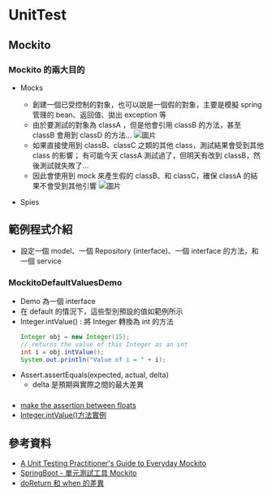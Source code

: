 # UnitTest

## Mockito 
### Mockito 的兩大目的
- Mocks
  - 創建一個已受控制的對象，也可以說是一個假的對象，主要是模擬 spring 管理的 bean、返回值、拋出 exception 等
  - 由於要測試的對象為 classA ，但是他會引用 classB 的方法，甚至 classB 會用到 classD 的方法...
    ![圖片](https://kucw.github.io/images/blog/unittest_mock1.png)
  - 如果直接使用到 classB、classC 之類的其他 class，測試結果會受到其他 class 的影響；
    有可能今天 classA 測試過了，但明天有改到 classB，然後測試就失敗了...
  - 因此會使用到 mock 來產生假的 classB、和 classC，確保 classA 的結果不會受到其他引響
    ![圖片](https://kucw.github.io/images/blog/unittest_mock2.png)
  
- Spies

## 範例程式介紹
- 設定一個 model、一個 Repository (interface)、一個 interface 的方法，和一個 service

### MockitoDefaultValuesDemo
- Demo 為一個 interface
- 在 default 的情況下，這些型別預設的值如範例所示
- Integer.intValue() : 將 Integer 轉換為 int 的方法
  ```java
  Integer obj = new Integer(15);
  // returns the value of this Integer as an int
  int i = obj.intValue();
  System.out.println("Value of i = " + i);
  ```
- Assert.assertEquals(expected, actual, delta)
  - delta 是預期與實際之間的最大差異
  
### 


- [make the assertion between floats](https://stackoverflow.com/questions/7554281/junit-assertions-make-the-assertion-between-floats)
- [Integer.intValue()方法實例](http://tw.gitbook.net/java/lang/integer_intvalue.html)




## 參考資料
- [A Unit Testing Practitioner's Guide to Everyday Mockito](https://www.toptal.com/java/a-guide-to-everyday-mockito)
- [SpringBoot - 單元測試工具 Mockito](https://kucw.github.io/blog/2020/2/spring-unit-test-mockito/)
- [doReturn 和 when 的差異](https://stackoverflow.com/questions/20353846/mockito-difference-between-doreturn-and-when)
